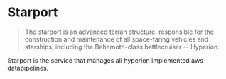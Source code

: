 # Starport

> The starport is an advanced terran structure, responsible for the
> construction and maintenance of all space-faring vehicles and starships,
> including the Behemoth-class battlecruiser -- Hyperion.

Starport is the service that manages all hyperion implemented aws datapipelines.
